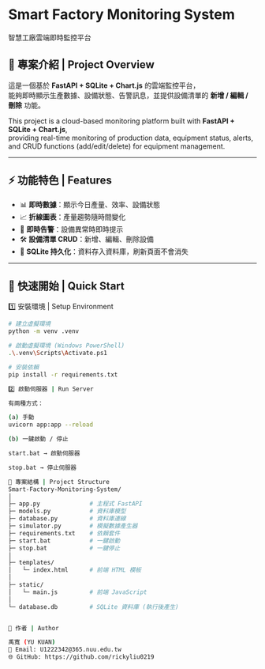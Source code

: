# Smart Factory Monitoring System  
智慧工廠雲端即時監控平台  

## 📖 專案介紹 | Project Overview
這是一個基於 **FastAPI + SQLite + Chart.js** 的雲端監控平台，  
能夠即時顯示生產數據、設備狀態、告警訊息，並提供設備清單的 **新增 / 編輯 / 刪除** 功能。  

This project is a cloud-based monitoring platform built with **FastAPI + SQLite + Chart.js**,  
providing real-time monitoring of production data, equipment status, alerts,  
and CRUD functions (add/edit/delete) for equipment management.  

---

## ⚡ 功能特色 | Features
- 📊 **即時數據**：顯示今日產量、效率、設備狀態  
- 📈 **折線圖表**：產量趨勢隨時間變化  
- 🔔 **即時告警**：設備異常時即時提示  
- 🛠️ **設備清單 CRUD**：新增、編輯、刪除設備  
- 💾 **SQLite 持久化**：資料存入資料庫，刷新頁面不會消失  

---

## 🚀 快速開始 | Quick Start

1️⃣ 安裝環境 | Setup Environment
```bash
# 建立虛擬環境
python -m venv .venv

# 啟動虛擬環境 (Windows PowerShell)
.\.venv\Scripts\Activate.ps1

# 安裝依賴
pip install -r requirements.txt

2️⃣ 啟動伺服器 | Run Server

有兩種方式：

(a) 手動
uvicorn app:app --reload

(b) 一鍵啟動 / 停止

start.bat → 啟動伺服器

stop.bat → 停止伺服器

📂 專案結構 | Project Structure
Smart-Factory-Monitoring-System/
│
├─ app.py              # 主程式 FastAPI
├─ models.py           # 資料庫模型
├─ database.py         # 資料庫連線
├─ simulator.py        # 模擬數據產生器
├─ requirements.txt    # 依賴套件
├─ start.bat           # 一鍵啟動
├─ stop.bat            # 一鍵停止
│
├─ templates/
│   └─ index.html      # 前端 HTML 模板
│
├─ static/
│   └─ main.js         # 前端 JavaScript
│
└─ database.db         # SQLite 資料庫 (執行後產生)


👤 作者 | Author

禹寬 (YU KUAN)
📧 Email: U1222342@365.nuu.edu.tw
🌐 GitHub: https://github.com/rickyliu0219